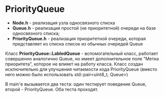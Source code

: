 # PriorityQueue
  * **Node.h** - реализация узла односвязного списка
  * **Queue.h** - реализация простой (не приоритетной) очереди на базе односвязного списка;
  * **PriorityQueue.h** - реализация приоритетной очереди, которая представляет из списка список из обычных очередей Queue

Класс **PriorityQueue::LabledQueue** - вспомогательный класс, работает совершенно аналогично Queue, но имеет дополнительное поле "Метка приоритета", которое не влияет на работу класса. Класс создан исключительно для улучшения читаемости кода PriorityQueue (вместо него можно было использовать std::pair<uint8_t, Queue<T>>)

В main'е вызывается два теста: один тестирует поведение Queue, второй - PriorityQueue. Оба теста проходят.
